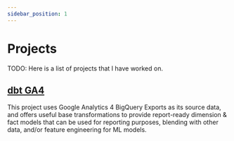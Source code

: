 ```yaml
---
sidebar_position: 1
---
```


# Projects

TODO: Here is a list of projects that I have worked on.

## [dbt GA4](./category/dbt-ga4)

This project uses Google Analytics 4 BigQuery Exports as its source data, and offers useful base transformations to provide report-ready dimension & fact models that can be used for reporting purposes, blending with other data, and/or feature engineering for ML models.
